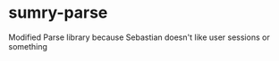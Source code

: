 sumry-parse
===========

Modified Parse library because Sebastian doesn't like user sessions or something
